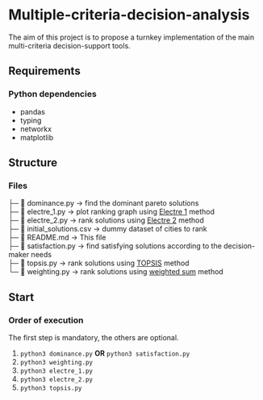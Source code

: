 # Multiple-criteria-decision-analysis

The aim of this project is to propose a turnkey implementation of the main multi-criteria decision-support tools.

## Requirements

### Python dependencies

- pandas
- typing
- networkx
- matplotlib

## Structure

### Files

├─ 🐍 dominance.py → find the dominant pareto solutions \
├─ 🐍 electre_1.py → plot ranking graph using [Electre 1](https://en.wikipedia.org/wiki/%C3%89LECTRE) method  \
├─ 🐍 electre_2.py → rank solutions using [Electre 2](https://en.wikipedia.org/wiki/%C3%89LECTRE) method  \
├─ 📒 initial_solutions.csv → dummy dataset of cities to rank \
├─ 📜 README.md → This file \
├─ 🐍 satisfaction.py → find satisfying solutions according to the decision-maker needs \
├─ 🐍 topsis.py → rank solutions using [TOPSIS](https://en.wikipedia.org/wiki/TOPSIS) method  \
└─ 🐍 weighting.py → rank solutions using [weighted sum](https://en.wikipedia.org/wiki/Weighted_sum_model) method

## Start

### Order of execution

The first step is mandatory, the others are optional.

1. `python3 dominance.py` **OR** `python3 satisfaction.py`
2. `python3 weighting.py`
3. `python3 electre_1.py`
4. `python3 electre_2.py`
5. `python3 topsis.py`
